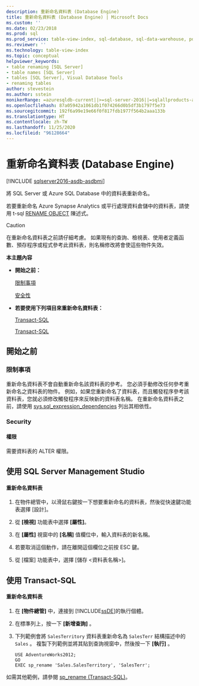 ```yaml
---
description: 重新命名資料表 (Database Engine)
title: 重新命名資料表 (Database Engine) | Microsoft Docs
ms.custom: ''
ms.date: 02/23/2018
ms.prod: sql
ms.prod_service: table-view-index, sql-database, sql-data-warehouse, pdw
ms.reviewer: ''
ms.technology: table-view-index
ms.topic: conceptual
helpviewer_keywords:
- table renaming [SQL Server]
- table names [SQL Server]
- tables [SQL Server], Visual Database Tools
- renaming tables
author: stevestein
ms.author: sstein
monikerRange: =azuresqldb-current||>=sql-server-2016||=sqlallproducts-allversions||>=sql-server-linux-2017||=azuresqldb-mi-current
ms.openlocfilehash: 87a05942a1061db1f074266d0b5df3b1797f5e73
ms.sourcegitcommit: 192f6a99e19e66f0f817fdb1977f564b2aaa133b
ms.translationtype: HT
ms.contentlocale: zh-TW
ms.lasthandoff: 11/25/2020
ms.locfileid: "96128664"
---
```

# <a name="rename-tables-database-engine"></a>重新命名資料表 (Database Engine)

[!INCLUDE [sqlserver2016-asdb-asdbmi](../../includes/applies-to-version/sqlserver2016-asdb-asdbmi.md)]

將 SQL Server 或 Azure SQL Database 中的資料表重新命名。

若要重新命名 Azure Synapse Analytics 或平行處理資料倉儲中的資料表，請使用 t-sql [RENAME OBJECT](../../t-sql/statements/rename-transact-sql.md) 陳述式。 
  
> [!CAUTION]  
>  在重新命名資料表之前請仔細考慮。 如果現有的查詢、檢視表、使用者定義函數、預存程序或程式參考此資料表，則名稱修改將會使這些物件失效。  
  
 **本主題內容**  
  
-   **開始之前：**  
  
     [限制事項](#Restrictions)  
  
     [安全性](#Security)  
  
-   **若要使用下列項目來重新命名資料表：**  
  
     [Transact-SQL](#SSMSProcedure)  
  
     [Transact-SQL](#TsqlProcedure)  
  
##  <a name="before-you-begin"></a><a name="BeforeYouBegin"></a> 開始之前  
  
###  <a name="limitations-and-restrictions"></a><a name="Restrictions"></a> 限制事項  
 重新命名資料表不會自動重新命名該資料表的參考。 您必須手動修改任何參考重新命名之資料表的物件。 例如，如果您重新命名了資料表，而且觸發程序參考該資料表，您就必須修改觸發程序來反映新的資料表名稱。 在重新命名資料表之前，請使用 [sys.sql_expression_dependencies](../../relational-databases/system-catalog-views/sys-sql-expression-dependencies-transact-sql.md) 列出其相依性。  
  
###  <a name="security"></a><a name="Security"></a> Security  
  
####  <a name="permissions"></a><a name="Permissions"></a> 權限  
 需要資料表的 ALTER 權限。  
  
##  <a name="using-sql-server-management-studio"></a><a name="SSMSProcedure"></a> 使用 SQL Server Management Studio  
  
#### <a name="to-rename-a-table"></a>重新命名資料表  
  
1.  在物件總管中，以滑鼠右鍵按一下想要重新命名的資料表，然後從快速鍵功能表選擇 [設計]。  
  
2.  從 **[檢視]** 功能表中選擇 **[屬性]**。  
  
3.  在 **[屬性]** 視窗中的 **[名稱]** 值欄位中，輸入資料表的新名稱。  
  
4.  若要取消這個動作，請在離開這個欄位之前按 ESC 鍵。  
  
5.  從 [檔案] 功能表中，選擇 [儲存 <資料表名稱>]。  

##  <a name="using-transact-sql"></a><a name="TsqlProcedure"></a> 使用 Transact-SQL  
  
#### <a name="to-rename-a-table"></a>重新命名資料表  
  
1.  在 **[物件總管]** 中，連接到 [!INCLUDE[ssDE](../../includes/ssde-md.md)]的執行個體。  
  
2.  在標準列上，按一下 **[新增查詢]** 。  
  
3.  下列範例會將 `SalesTerritory` 資料表重新命名為 `SalesTerr` 結構描述中的 `Sales` 。 複製下列範例並將其貼到查詢視窗中，然後按一下 **[執行]** 。  
  
    ```  
    USE AdventureWorks2012;   
    GO  
    EXEC sp_rename 'Sales.SalesTerritory', 'SalesTerr';  
    ```  
  
 如需其他範例，請參閱 [sp_rename &#40;Transact-SQL&#41;](../../relational-databases/system-stored-procedures/sp-rename-transact-sql.md)。  
  
  
